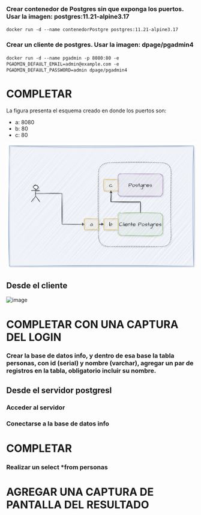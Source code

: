 ### Crear contenedor de Postgres sin que exponga los puertos. Usar la imagen: postgres:11.21-alpine3.17
```
docker run -d --name contenedorPostgre postgres:11.21-alpine3.17
```
### Crear un cliente de postgres. Usar la imagen: dpage/pgadmin4
```
docker run -d --name pgadmin -p 8080:80 -e PGADMIN_DEFAULT_EMAIL=admin@example.com -e PGADMIN_DEFAULT_PASSWORD=admin dpage/pgadmin4
```
# COMPLETAR

La figura presenta el esquema creado en donde los puertos son:
- a: 8080
- b: 80
- c: 80

![Imagen](imagenes/esquema-ejercicio3.PNG)

## Desde el cliente
![image](https://github.com/kelly-sangoluisa/2024A-ISWD633-GR1/assets/94008979/023b287c-d7dc-45f0-9e4e-6e9ea0c238e4)


# COMPLETAR CON UNA CAPTURA DEL LOGIN


### Crear la base de datos info, y dentro de esa base la tabla personas, con id (serial) y nombre (varchar), agregar un par de registros en la tabla, obligatorio incluir su nombre.

## Desde el servidor postgresl
### Acceder al servidor
### Conectarse a la base de datos info
# COMPLETAR
### Realizar un select *from personas
# AGREGAR UNA CAPTURA DE PANTALLA DEL RESULTADO
